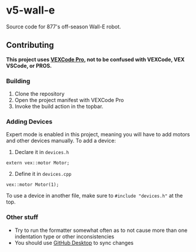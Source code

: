 # v5-wall-e
Source code for 877's off-season Wall-E robot.

## Contributing
**This project uses [VEXCode Pro](https://www.vexrobotics.com/vexcode/pro-v5), not to be confused with VEXCode, VEX VSCode, or PROS.**

### Building
1. Clone the repository
2. Open the project manifest with VEXCode Pro
3. Invoke the build action in the topbar.

### Adding Devices
Expert mode is enabled in this project, meaning you will have to add motors and other devices manually.
To add a device:
1. Declare it in `devices.h`
```
extern vex::motor Motor;
```
2. Define it in `devices.cpp`
```
vex::motor Motor(1);
```
To use a device in another file, make sure to `#include "devices.h"` at the top.

### Other stuff
- Try to run the formatter somewhat often as to not cause more than one indentation type or other inconsistencies
- You should use [GitHub Desktop](https://desktop.github.com/) to sync changes
